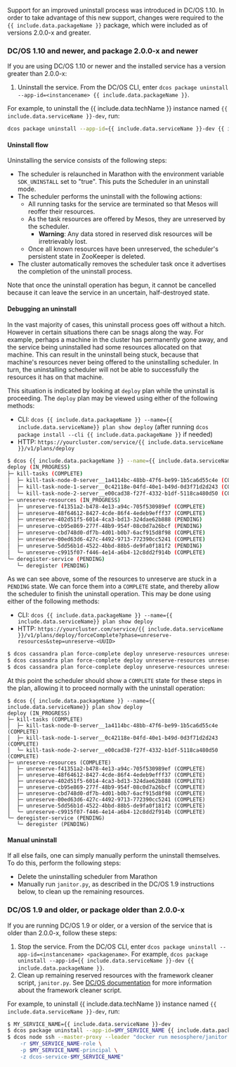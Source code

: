<!-- THIS CONTENT DUPLICATES THE DC/OS OPERATION GUIDE -->

Support for an improved uninstall process was introduced in DC/OS 1.10. In order to take advantage of this new support, changes were required to the `{{ include.data.packageName }}` package, which were included as of versions 2.0.0-x and greater.

### DC/OS 1.10 and newer, and package 2.0.0-x and newer

If you are using DC/OS 1.10 or newer and the installed service has a version greater than 2.0.0-x:

1. Uninstall the service. From the DC/OS CLI, enter `dcos package uninstall --app-id=<instancename> {{ include.data.packageName }}`.

For example, to uninstall the {{ include.data.techName }} instance named `{{ include.data.serviceName }}-dev`, run:

```bash
dcos package uninstall --app-id={{ include.data.serviceName }}-dev {{ include.data.packageName }}
```

#### Uninstall flow

Uninstalling the service consists of the following steps:
- The scheduler is relaunched in Marathon with the environment variable `SDK_UNINSTALL` set to "true". This puts the Scheduler in an uninstall mode.
- The scheduler performs the uninstall with the following actions:
  - All running tasks for the service are terminated so that Mesos will reoffer their resources.
  - As the task resources are offered by Mesos, they are unreserved by the scheduler.
    - **Warning**: Any data stored in reserved disk resources will be irretrievably lost.
  - Once all known resources have been unreserved, the scheduler's persistent state in ZooKeeper is deleted.
- The cluster automatically removes the scheduler task once it advertises the completion of the uninstall process.

Note that once the uninstall operation has begun, it cannot be cancelled because it can leave the service in an uncertain, half-destroyed state.

#### Debugging an uninstall

In the vast majority of cases, this uninstall process goes off without a hitch. However in certain situations there can be snags along the way. For example, perhaps a machine in the cluster has permanently gone away, and the service being uninstalled had some resources allocated on that machine. This can result in the uninstall being stuck, because that machine's resources never being offered to the uninstalling scheduler. In turn, the uninstalling scheduler will not be able to successfully the resources it has on that machine.

This situation is indicated by looking at `deploy` plan while the uninstall is proceeding. The `deploy` plan may be viewed using either of the following methods:
- CLI: `dcos {{ include.data.packageName }} --name={{ include.data.serviceName}} plan show deploy` (after running `dcos package install --cli {{ include.data.packageName }}` if needed)
- HTTP: `https://yourcluster.com/service/{{ include.data.serviceName }}/v1/plans/deploy`

```bash
$ dcos {{ include.data.packageName }} --name={{ include.data.serviceName}} plan show deploy
deploy (IN_PROGRESS)
├─ kill-tasks (COMPLETE)
│  ├─ kill-task-node-0-server__1a4114bc-48bb-47f6-be99-1b5ca6d55c4e (COMPLETE)
│  ├─ kill-task-node-1-server__0c42118e-04fd-40e1-b49d-0d3f71d2d243 (COMPLETE)
│  └─ kill-task-node-2-server__e00cad38-f27f-4332-b1df-5118ca480d50 (COMPLETE)
├─ unreserve-resources (IN_PROGRESS)
│  ├─ unreserve-f41351a2-b478-4e13-a94c-705f530989ef (COMPLETE)
│  ├─ unreserve-48f64612-8427-4cde-86f4-4edeb9efff37 (COMPLETE)
│  ├─ unreserve-402d51f5-6014-4ca3-bd13-324dae62b888 (PENDING)
│  ├─ unreserve-cb95e869-277f-48b9-954f-08c0d7a26bcf (PENDING)
│  ├─ unreserve-cbd748d0-df7b-4d01-b0b7-6acf915d8f98 (COMPLETE)
│  ├─ unreserve-00ed63d6-427c-4492-9713-772390cc5241 (COMPLETE)
│  ├─ unreserve-5dd56b1d-4522-4bbd-88b5-de9fa0f181f2 (PENDING)
│  └─ unreserve-c9915f07-f446-4e14-a6b4-12c8dd2f914b (COMPLETE)
└─ deregister-service (PENDING)
   └─ deregister (PENDING)
```

As we can see above, some of the resources to unreserve are stuck in a `PENDING` state. We can force them into a `COMPLETE` state, and thereby allow the scheduler to finish the uninstall operation. This may be done using either of the following methods:
- CLI: `dcos {{ include.data.packageName }} --name={{ include.data.serviceName}} plan show deploy`
- HTTP: `https://yourcluster.com/service/{{ include.data.serviceName }}/v1/plans/deploy/forceComplete?phase=unreserve-resources&step=unreserve-<UUID>`

```bash
$ dcos cassandra plan force-complete deploy unreserve-resources unreserve-402d51f5-6014-4ca3-bd13-324dae62b888
$ dcos cassandra plan force-complete deploy unreserve-resources unreserve-cb95e869-277f-48b9-954f-08c0d7a26bcf
$ dcos cassandra plan force-complete deploy unreserve-resources unreserve-5dd56b1d-4522-4bbd-88b5-de9fa0f181f2
```

At this point the scheduler should show a `COMPLETE` state for these steps in the plan, allowing it to proceed normally with the uninstall operation:

```
$ dcos {{ include.data.packageName }} --name={{ include.data.serviceName}} plan show deploy
deploy (IN_PROGRESS)
├─ kill-tasks (COMPLETE)
│  ├─ kill-task-node-0-server__1a4114bc-48bb-47f6-be99-1b5ca6d55c4e (COMPLETE)
│  ├─ kill-task-node-1-server__0c42118e-04fd-40e1-b49d-0d3f71d2d243 (COMPLETE)
│  └─ kill-task-node-2-server__e00cad38-f27f-4332-b1df-5118ca480d50 (COMPLETE)
├─ unreserve-resources (COMPLETE)
│  ├─ unreserve-f41351a2-b478-4e13-a94c-705f530989ef (COMPLETE)
│  ├─ unreserve-48f64612-8427-4cde-86f4-4edeb9efff37 (COMPLETE)
│  ├─ unreserve-402d51f5-6014-4ca3-bd13-324dae62b888 (COMPLETE)
│  ├─ unreserve-cb95e869-277f-48b9-954f-08c0d7a26bcf (COMPLETE)
│  ├─ unreserve-cbd748d0-df7b-4d01-b0b7-6acf915d8f98 (COMPLETE)
│  ├─ unreserve-00ed63d6-427c-4492-9713-772390cc5241 (COMPLETE)
│  ├─ unreserve-5dd56b1d-4522-4bbd-88b5-de9fa0f181f2 (COMPLETE)
│  └─ unreserve-c9915f07-f446-4e14-a6b4-12c8dd2f914b (COMPLETE)
└─ deregister-service (PENDING)
   └─ deregister (PENDING)
```

#### Manual uninstall

If all else fails, one can simply manually perform the uninstall themselves. To do this, perform the following steps:
- Delete the uninstalling scheduler from Marathon
- Manually run `janitor.py`, as described in the DC/OS 1.9 instructions below, to clean up the remaining resources.

### DC/OS 1.9 and older, or package older than 2.0.0-x

If you are running DC/OS 1.9 or older, or a version of the service that is older than 2.0.0-x, follow these steps:

1. Stop the service. From the DC/OS CLI, enter `dcos package uninstall --app-id=<instancename> <packagename>`.
   For example, `dcos package uninstall --app-id={{ include.data.serviceName }}-dev {{ include.data.packageName }}`.
1. Clean up remaining reserved resources with the framework cleaner script, `janitor.py`. See [DC/OS documentation](https://docs.mesosphere.com/1.9/deploying-services/uninstall/#framework-cleaner) for more information about the framework cleaner script.

For example, to uninstall {{ include.data.techName }} instance named `{{ include.data.serviceName }}-dev`, run:

```bash
$ MY_SERVICE_NAME={{ include.data.serviceName }}-dev
$ dcos package uninstall --app-id=$MY_SERVICE_NAME {{ include.data.packageName }}`.
$ dcos node ssh --master-proxy --leader "docker run mesosphere/janitor /janitor.py \
    -r $MY_SERVICE_NAME-role \
    -p $MY_SERVICE_NAME-principal \
    -z dcos-service-$MY_SERVICE_NAME"
```

<!-- END DUPLICATE BLOCK -->
